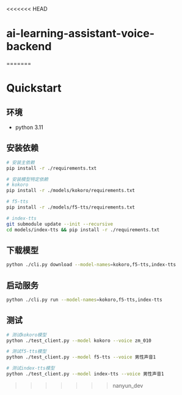<<<<<<< HEAD
# ai-learning-assistant-voice-backend
=======
# Quickstart

## 环境

- python 3.11

## 安装依赖
```bash
# 安装主依赖
pip install -r ./requirements.txt

# 安装模型特定依赖
# kokoro
pip install -r ./models/kokoro/requirements.txt

# f5-tts
pip install -r ./models/f5-tts/requirements.txt

# index-tts
git submodule update --init --recursive
cd models/index-tts && pip install -r ./requirements.txt
```

## 下载模型
```bash
python ./cli.py download --model-names=kokoro,f5-tts,index-tts
```

## 启动服务
```bash
python ./cli.py run --model-names=kokoro,f5-tts,index-tts
```

## 测试
```bash
# 测试kokoro模型
python ./test_client.py --model kokoro --voice zm_010

# 测试f5-tts模型
python ./test_client.py --model f5-tts --voice 男性声音1

# 测试index-tts模型
python ./test_client.py --model index-tts --voice 男性声音1
```
>>>>>>> nanyun_dev
